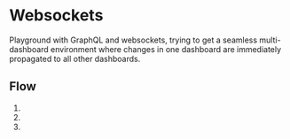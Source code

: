 # Websockets

Playground with GraphQL and websockets, trying to get a seamless multi-dashboard environment where changes in one dashboard are immediately propagated to all other dashboards.

## Flow

1.
2.
3.
